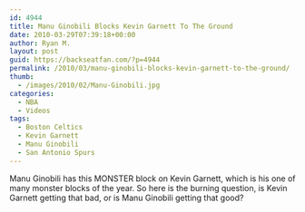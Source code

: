 ```yaml
---
id: 4944
title: Manu Ginobili Blocks Kevin Garnett To The Ground
date: 2010-03-29T07:39:18+00:00
author: Ryan M.
layout: post
guid: https://backseatfan.com/?p=4944
permalink: /2010/03/manu-ginobili-blocks-kevin-garnett-to-the-ground/
thumb:
  - /images/2010/02/Manu-Ginobili.jpg
categories:
  - NBA
  - Videos
tags:
  - Boston Celtics
  - Kevin Garnett
  - Manu Ginobili
  - San Antonio Spurs
---
```


<div class="entry">
  <p>
  </p>

  <p>
    Manu Ginobili has this MONSTER block on Kevin Garnett, which is his one of many monster blocks of the year. So here is the burning question, is Kevin Garnett getting that bad, or is Manu Ginobili getting that good?
  </p>
</div>
